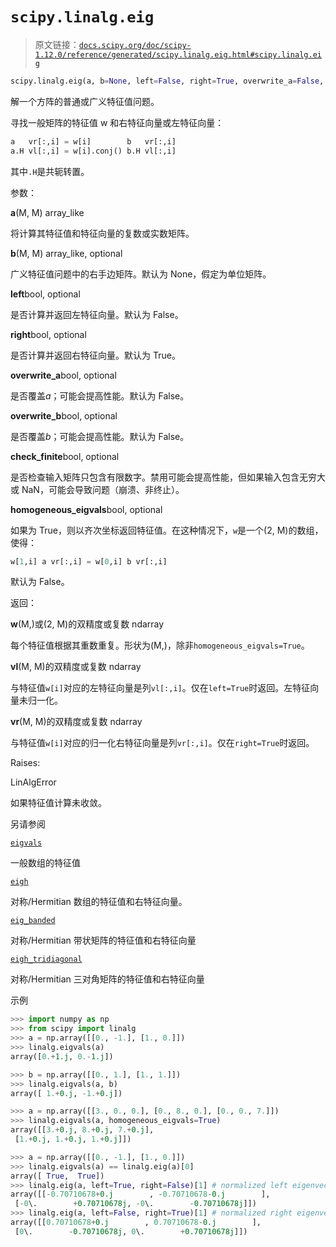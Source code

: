 # `scipy.linalg.eig`

> 原文链接：[`docs.scipy.org/doc/scipy-1.12.0/reference/generated/scipy.linalg.eig.html#scipy.linalg.eig`](https://docs.scipy.org/doc/scipy-1.12.0/reference/generated/scipy.linalg.eig.html#scipy.linalg.eig)

```py
scipy.linalg.eig(a, b=None, left=False, right=True, overwrite_a=False, overwrite_b=False, check_finite=True, homogeneous_eigvals=False)
```

解一个方阵的普通或广义特征值问题。

寻找一般矩阵的特征值 w 和右特征向量或左特征向量：

```py
a   vr[:,i] = w[i]        b   vr[:,i]
a.H vl[:,i] = w[i].conj() b.H vl[:,i] 
```

其中`.H`是共轭转置。

参数：

**a**(M, M) array_like

将计算其特征值和特征向量的复数或实数矩阵。

**b**(M, M) array_like, optional

广义特征值问题中的右手边矩阵。默认为 None，假定为单位矩阵。

**left**bool, optional

是否计算并返回左特征向量。默认为 False。

**right**bool, optional

是否计算并返回右特征向量。默认为 True。

**overwrite_a**bool, optional

是否覆盖*a*；可能会提高性能。默认为 False。

**overwrite_b**bool, optional

是否覆盖*b*；可能会提高性能。默认为 False。

**check_finite**bool, optional

是否检查输入矩阵只包含有限数字。禁用可能会提高性能，但如果输入包含无穷大或 NaN，可能会导致问题（崩溃、非终止）。

**homogeneous_eigvals**bool, optional

如果为 True，则以齐次坐标返回特征值。在这种情况下，`w`是一个(2, M)的数组，使得：

```py
w[1,i] a vr[:,i] = w[0,i] b vr[:,i] 
```

默认为 False。

返回：

**w**(M,)或(2, M)的双精度或复数 ndarray

每个特征值根据其重数重复。形状为(M,)，除非`homogeneous_eigvals=True`。

**vl**(M, M)的双精度或复数 ndarray

与特征值`w[i]`对应的左特征向量是列`vl[:,i]`。仅在`left=True`时返回。左特征向量未归一化。

**vr**(M, M)的双精度或复数 ndarray

与特征值`w[i]`对应的归一化右特征向量是列`vr[:,i]`。仅在`right=True`时返回。

Raises:

LinAlgError

如果特征值计算未收敛。

另请参阅

[`eigvals`](https://docs.scipy.org/doc/scipy-1.12.0/reference/generated/scipy.linalg.eigvals.html#scipy.linalg.eigvals "scipy.linalg.eigvals")

一般数组的特征值

[`eigh`](https://docs.scipy.org/doc/scipy-1.12.0/reference/generated/scipy.linalg.eigh.html#scipy.linalg.eigh "scipy.linalg.eigh")

对称/Hermitian 数组的特征值和右特征向量。

[`eig_banded`](https://docs.scipy.org/doc/scipy-1.12.0/reference/generated/scipy.linalg.eig_banded.html#scipy.linalg.eig_banded "scipy.linalg.eig_banded")

对称/Hermitian 带状矩阵的特征值和右特征向量

[`eigh_tridiagonal`](https://docs.scipy.org/doc/scipy-1.12.0/reference/generated/scipy.linalg.eigh_tridiagonal.html#scipy.linalg.eigh_tridiagonal "scipy.linalg.eigh_tridiagonal")

对称/Hermitian 三对角矩阵的特征值和右特征向量

示例

```py
>>> import numpy as np
>>> from scipy import linalg
>>> a = np.array([[0., -1.], [1., 0.]])
>>> linalg.eigvals(a)
array([0.+1.j, 0.-1.j]) 
```

```py
>>> b = np.array([[0., 1.], [1., 1.]])
>>> linalg.eigvals(a, b)
array([ 1.+0.j, -1.+0.j]) 
```

```py
>>> a = np.array([[3., 0., 0.], [0., 8., 0.], [0., 0., 7.]])
>>> linalg.eigvals(a, homogeneous_eigvals=True)
array([[3.+0.j, 8.+0.j, 7.+0.j],
 [1.+0.j, 1.+0.j, 1.+0.j]]) 
```

```py
>>> a = np.array([[0., -1.], [1., 0.]])
>>> linalg.eigvals(a) == linalg.eig(a)[0]
array([ True,  True])
>>> linalg.eig(a, left=True, right=False)[1] # normalized left eigenvector
array([[-0.70710678+0.j        , -0.70710678-0.j        ],
 [-0\.        +0.70710678j, -0\.        -0.70710678j]])
>>> linalg.eig(a, left=False, right=True)[1] # normalized right eigenvector
array([[0.70710678+0.j        , 0.70710678-0.j        ],
 [0\.        -0.70710678j, 0\.        +0.70710678j]]) 
```
